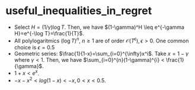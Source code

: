 # useful_inequalities_in_regret
- Select $H=(1/\gamma) \log T$. Then, we have $(1-\gamma)^H \leq e^{-\gamma H}=e^{-\log T}=\frac{1}{T}$.
- All polylogaritmics $(\log T)^n,\:n \geq 1$ are of order $\mathcal{O}(T^{\epsilon}), \epsilon>0$. One common choice is $\epsilon =0.5$
- Geometric series: $\frac{1}{1-x}=\sum_{i=0}^{\infty}x^i$. Take $x=1-\gamma$ where $\gamma <1$. Then, we have $\sum_{i=0}^{n}(1-\gamma)^{i} < \frac{1}{\gamma}$.
- $1+x < e^{x}$.
- $-x-x^{2} < log(1-x) <-x, 0<x<0.5$.